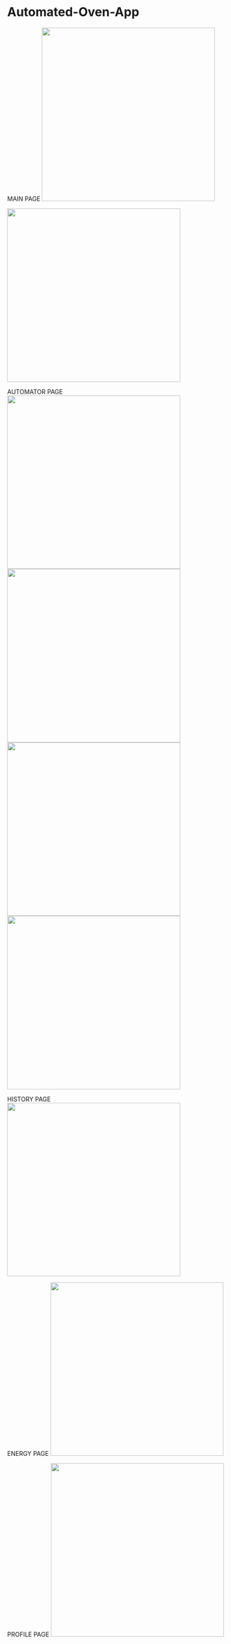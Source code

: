 # Automated-Oven-App



MAIN PAGE
<img src='imagesSS/Main Burger 2.jpg' width='400'>

<img src='imagesSS/Main Burger 3.jpg' width='400'>


AUTOMATOR PAGE
<img src='imagesSS/Automator Menu.jpeg' width='400'>
<img src='imagesSS/Simulator Screen Shot - iPhone 12 - 2021-05-15 at 17.30.06.png' width='400'>
<img src='imagesSS/Simulator Screen Shot - iPhone 12 - 2021-05-15 at 17.30.18.png' width='400'>
<img src='imagesSS/Simulator Screen Shot - iPhone 12 - 2021-05-15 at 17.30.26.png' width='400'>

HISTORY PAGE
<img src='imagesSS/History.jpeg' width='400'>

ENERGY PAGE
<img src='imagesSS/Energy.jpeg' width='400'>

PROFILE PAGE
<img src='imagesSS/Profile.jpeg' width='400'>
